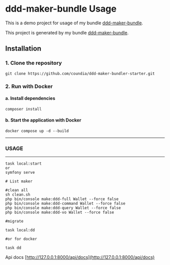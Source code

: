 # ddd-maker-bundle Usage

This is a demo project for usage of my bundle [ddd-maker-bundle](https://packagist.org/packages/cnd/ddd-maker-bundle).
 

This project is generated by my bundle   [ddd-maker-bundle](https://packagist.org/packages/cnd/ddd-maker-bundle).

## Installation

### 1. Clone the repository

    git clone https://github.com/coundia/ddd-maker-bundler-starter.git

### 2. Run with Docker

#### a. Install dependencies

    composer install

#### b. Start the application with Docker
	
    docker compose up -d --build

---

### USAGE


---
```
task local:start
or 
symfony serve

# List maker

#clean all
sh clean.sh
php bin/console make:ddd-full Wallet --force false
php bin/console make:ddd-command Wallet --force false
php bin/console make:ddd-query Wallet --force false
php bin/console make:ddd-vo Wallet --force false

#migrate

task local:dd

#or for docker

task dd

```
Api docs
[http://127.0.0.1:8000/api/docs](http://127.0.0.1:8000/api/docs)
